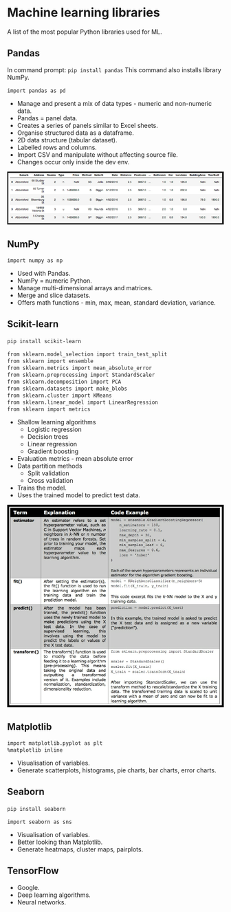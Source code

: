 # Machine learning libraries
A list of the most popular Python libraries used for ML.

## Pandas
In command prompt: `pip install pandas`
This command also installs library NumPy.
```
import pandas as pd
```
- Manage and present a mix of data types - numeric and non-numeric data.
- Pandas = panel data.
- Creates a series of panels similar to Excel sheets.
- Organise structured data as a dataframe.
- 2D data structure (tabular dataset).
- Labelled rows and columns.
- Import CSV and manipulate without affecting source file.
- Changes occur only inside the dev env.

![pandas](/images/practical/pandas.PNG)

## NumPy
```
import numpy as np
```
- Used with Pandas.
- NumPy = numeric Python.
- Manage multi-dimensional arrays and matrices.
- Merge and slice datasets.
- Offers math functions - min, max, mean, standard deviation, variance.

## Scikit-learn
`pip install scikit-learn`
```
from sklearn.model_selection import train_test_split
from sklearn import ensemble
from sklearn.metrics import mean_absolute_error
from sklearn.preprocessing import StandardScaler
from sklearn.decomposition import PCA
from sklearn.datasets import make_blobs
from sklearn.cluster import KMeans
from sklearn.linear_model import LinearRegression
from sklearn import metrics
```
- Shallow learning algorithms
  - Logistic regression
  - Decision trees
  - Linear regression
  - Gradient boosting
- Evaluation metrics - mean absolute error
- Data partition methods
  - Split validation
  - Cross validation
- Trains the model.
- Uses the trained model to predict test data.

![scikit](/images/practical/scikit.PNG)

## Matplotlib
```
import matplotlib.pyplot as plt
%matplotlib inline
```
- Visualisation of variables.
- Generate scatterplots, histograms, pie charts, bar charts, error charts.

## Seaborn
`pip install seaborn`
```
import seaborn as sns
```
- Visualisation of variables.
- Better looking than Matplotlib.
- Generate heatmaps, cluster maps, pairplots.

## TensorFlow
- Google.
- Deep learning algorithms.
- Neural networks.
